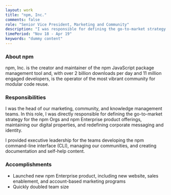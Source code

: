 ```yaml
---
layout: work
title: "npm, Inc."
comments: false
role: "Senior Vice President, Marketing and Community"
description: "I was responsible for defining the go-to-market strategy for the npm Orgs and npm Enterprise product offerings, while caring for an organic community of users."
timePeriod: "Nov 18 - Apr 19"
keywords: "dummy content"
---
```


### About npm

npm, Inc. is the creator and maintainer of the npm JavaScript package management tool and, with over 2 billion downloads per day and 11 million engaged developers, is the operator of the most vibrant community for modular code reuse.

### Responsibilities

I was the head of our marketing, community, and knowledge management teams. In this role, I was directly responsible for defining the go-to-market strategy for the npm Orgs and npm Enterprise product offerings, maintaining our digital properties, and redefining corporate messaging and identity.

I provided executive leadership for the teams developing the npm command-line interface (CLI), managing our communities, and creating documentation and self-help content.

### Accomplishments

* Launched new npm Enterprise product, including new website, sales enablement, and account-based marketing programs
* Quickly doubled team size
